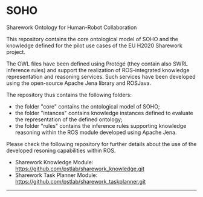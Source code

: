 # SOHO
Sharework Ontology for Human-Robot Collaboration

This repository contains the core ontological model of SOHO  and the knowledge defined for the pilot use cases of the EU H2020 Sharework project. 

The OWL files have been defined using Protégé (they contain also SWRL inference rules) and support the realization of ROS-integrated 
knowledge representation and reasoning services. Such services have been developed using the open-source Apache Jena library and ROSJava. 

The repository thus contains the following folders: 

- the folder "core" contains the ontological model of SOHO;
- the folder "intances" contains knowledge instances defined to evaluate the representation of the defined ontology;
- the folder "rules" contains the inference rules supporting knowledge reasoning within the ROS module developed using Apache Jena.

Please check the following repository for further details about the use of the developed resoning capabilities within ROS.

- Sharework Knowledge Module:     https://github.com/pstlab/sharework_knowledge.git
- Sharework Task Planner Module:  https://github.com/pstlab/sharework_taskplanner.git 

------------------------------------------------------------------------------------------------------------------------------------------------
